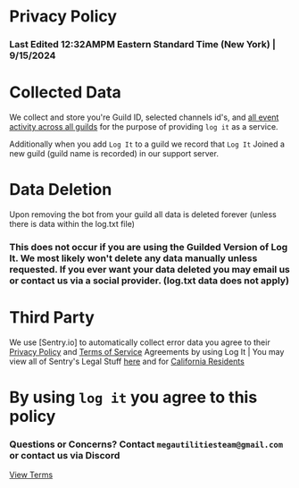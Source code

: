 # Privacy Policy
### Last Edited 12:32AMPM Eastern Standard Time (New York) | 9/15/2024

# Collected Data
We collect and store you're Guild ID, selected channels id's, and [all event activity across all guilds](transparency.md) for the purpose of providing `log it` as a service.

Additionally when you add `Log It` to a guild we record that `Log It` Joined a new guild (guild name is recorded) in our support server.

# Data Deletion
Upon removing the bot from your guild all data is deleted forever (unless there is data within the log.txt file)

### This does not occur if you are using the Guilded Version of Log It. We most likely won't delete any data manually unless requested. If you ever want your data deleted you may email us or contact us via a social provider. (log.txt data does not apply)

# Third Party
We use [Sentry.io] to automatically collect error data you agree to their [Privacy Policy](https://sentry.io/privacy) and [Terms of Service](https://sentry.io/terms) Agreements by using Log It | You may view all of Sentry's Legal Stuff [here](https://sentry.io/legal/) and for [California Residents](https://sentry.io/trust/privacy/california/)

# By using `log it` you agree to this policy

### Questions or Concerns? Contact `megautilitiesteam@gmail.com` or contact us via Discord

[View Terms](terms.md)
